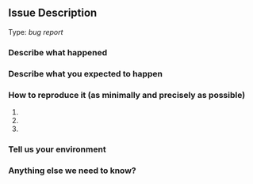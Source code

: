 <!-- Here is for bug reports ONLY! 

If you're looking for help, please check our Dingtalk group and the Gitter room.

Please try to use English to describe your issue, or at least provide a snippet of English translation.
-->

## Issue Description

Type: *bug report*

### Describe what happened


### Describe what you expected to happen


### How to reproduce it (as minimally and precisely as possible)

1.
2.
3.

### Tell us your environment


### Anything else we need to know?